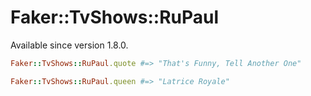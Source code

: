 # Faker::TvShows::RuPaul

Available since version 1.8.0.

```ruby
Faker::TvShows::RuPaul.quote #=> "That's Funny, Tell Another One"

Faker::TvShows::RuPaul.queen #=> "Latrice Royale"
```
